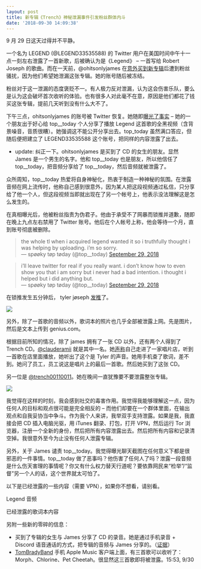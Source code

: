 ```yaml
---
layout: post
title: 新专辑《Trench》神秘泄漏事件引发粉丝群体内斗
date: '2018-09-30 14:09:38'
---
```



9 月 29 日这天过得并不平静。

一个名为 LEGEND (@LEGEND33535588) 的 Twitter 用户在美国时间中午十一点一刻左右泄露了一首新歌，后被确认为是《Legend》 – 一首写给 Robert Joseph 的歌曲。而在一天前，@ohitsonlyjames 在[意外买到新专辑](https://www.dun4real.org/trench-cd-accidentally-appear-in-an-australian-music-store/)后遭到粉丝骚扰，因为他们希望她泄漏这张专辑。她的账号随后被冻结。

粉丝对于这一泄漏的态度褒贬不一。有人极力反对泄漏，认为这会伤害乐队，要么是认为这会破坏首次收听的体验。也有很多人对此毫不在意，原因是他们都花了钱买这张专辑，提前几天听到没有什么大不了。

下午三点，ohitsonlyjames 的账号被 Twitter 恢复。她随即[曝光了事实](https://twitter.com/ohitsonlyjames/status/1046114974848802816?s=19) – 她的一个朋友出于好心给 top__today 个人分享了播放 Legend 这首歌的全黑视频（含背景噪音，音质很糟）。她强调这不能公开分享出去。top_today 虽然满口答应，但随后便把建立了 LEGEND33535588 这个账号，把同样的内容泄露了出去。

* update: 纠正一下。ohitsonlyjames 是买到了 CD 的女生的朋友。显然 James 是一个男生的名字。他和 top__today 也是朋友，所以他信任了 top__today，把音频分享给了 top__today，然后音频就被泄露了。

众所周知，top__today 热爱将自身神秘化，热衷于制造一种神秘的氛围。在泄露音频在网上流传时，他称自己感到很意外，因为某人把这段视频通过私信，只分享给了他一个人，但这段视频当即就出现在了另一个帐号上，他表示没法理解这是怎么发生的。

在真相曝光后，他被粉丝指责为伪君子。他由于承受不了网暴而锁推并道歉，随即在晚上九点左右禁用了 Twitter 账号。他后在个人帐号上称，他会等待一个月，直到账号彻底被删除。

> the whole tl when i acquired legend wanted it so i truthfully thought i was helping by uploading. i’m so sorry.  
>  — spøøky tøp tøday (@top__today) [September 29, 2018](https://twitter.com/top__today/status/1046122117153124353)

> i’ll leave twitter for real if you really want. i don’t know how to even show you that i am sorry but i never had a bad intention. i thought i helped but i did anything but.  
>  — spøøky tøp tøday (@top__today) [September 29, 2018](https://twitter.com/top__today/status/1046122891220267008?ref_src=twsrc%5Etfw)

在锁推发生五分钟后， tyler jøseph [发推](https://twitter.com/tylerrjoseph/status/1046124899750891520?ref_src=twsrc%5Etfw)了。

[![](https://i2.wp.com/res.cloudinary.com/du5vcylqh/image/upload/v1545554757/tyler-laughing-over-trench-leak_lgdund.png?resize=675%2C344&ssl=1)](https://i2.wp.com/res.cloudinary.com/du5vcylqh/image/upload/v1545554757/tyler-laughing-over-trench-leak_lgdund.png?ssl=1)

另外，除了一首歌的音频以外，歌词本的照片也几乎全部被泄露上网。先是图片，然后是文本上传到 genius.com。

根据目前所知的情况，除了 james 拥有了一张 CD 以外，还有两个人得到了 Trench CD。[<span class="username u-dir" dir="ltr">@clauderamii</span>](https://twitter.com/clauderamii) 就是其中一名。她[声称](https://twitter.com/clauderamii/status/1046204198239399936)自己走进了一家唱片店，听到一首歌在店里面播放，她听出了这个是 Tyler 的声音。她用手机查了歌词，差不到。她问了员工，员工说这是唱片上的最后一首歌。然后她买到了这张 CD。

另一位是 [@trench00110011](https://twitter.com/trench00110011)。她在晚间一直犹豫要不要泄露整张专辑。

[![](https://i1.wp.com/res.cloudinary.com/du5vcylqh/image/upload/v1545554755/itsashe_ugnf95.png?resize=616%2C714&ssl=1)](https://i1.wp.com/res.cloudinary.com/du5vcylqh/image/upload/v1545554755/itsashe_ugnf95.png?ssl=1)

我觉得在这样的时刻，我会感到社交的毒害作用。我觉得我能够理解这一点，因为任何人的目标和观点很可能是完全相反的 – 而他们却要在一个群体里面，在输出观点和自我妥协当中争斗。作为我个人来讲，我举双手支持泄露。如果是我，我直接会把 CD 插入电脑光驱，用 iTunes 翻录、打包，打开 VPN，然后运行 Tor 浏览器，注册一个全新的身份，然后把所有内容泄露出去。然后把所有内容和记录清空掉。我很意外至今为止没有任何人泄露专辑。

另外，关于 James 谴责 top__today。我觉得曝光聊天截图在任何意义下都是很邪恶的一件事情。top__today 做了恶事吗？他伤害了任何人了吗？泄露一段音频是什么伤天害理的事情呢？你又有什么权力替天行道呢？要依靠网民来“检举”/“监督”另一个人的话，这个世界就太可怕了。

以下是已经泄露的一些内容（需要 VPN），如果你不想看，请别看。

Legend 音频

<script async="" data-telegram-post="dun4real/8061" data-width="100%" src="https://telegram.org/js/telegram-widget.js?4"></script>

已经泄露的歌词本内容

<script async="" data-telegram-post="dun4real/8068" data-width="100%" src="https://telegram.org/js/telegram-widget.js?4"></script>

另附一些新的零碎的信息：

- 买到了专辑的女生与 James 分享了 CD 的录音。她是通过手机录音 + Discord 语音通话的方式，把专辑的音频与 James 分享的。（[证据](https://www.dun4real.org/wp-content/uploads/2018/09/rip-it.png)）
- [<span class="username u-dir u-textTruncate" data-aria-label-part="" dir="ltr">TomBradyBand</span>](https://twitter.com/TomBradyBand) 手机 Apple Music 客户端上面，有三首歌可以收听了：Morph、Chlorine、Pet Cheetah。很显然这三首歌即将被泄露。15:53, 9/30


